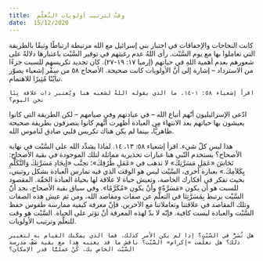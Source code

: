 ```yaml
---
title:  وقتٌ لترتيب أولويات التَّعلّم
date:  15/12/2020
---
```


كانت النجاحات والإخفاقات في اختبار بني إسرائيل مع الله مرتبطة ارتباطًا وثيقًا بالطريقة التي تعاملوا بها مع يوم السَّبْت. رأى اللهُ عدم رغبتهم في توقير السَّبْت باعتبارها دلالةً على شعورهم بعدم أهمية اللهِ في حياتهم (إرميا ١٧: ١٩-٢٧). كان تجديد تكريسهم للسبت جزءًا من الاسترداد – إشارة إلى أنَّ الأولويات كانت صحيحة. الأصحاح ٥٨ من سِفْر إشعياء يصوّر تبايُنًا مُثِيرًا للاهتمام.

`اقرأ إشعياء ٥٨: ١-١٤. ما الذي يقوله اللهُ لشعبه هنا ويُعتبر ذات علاقة بِنَا نحن اليوم؟`

ادّعى الإسرائيليون أنّهم أتباع الله – في عبادتهم وفي صيامهم – لكن الطريقة التي كانوا يعيشون بها حياتهم بعد الانتهاء مِن العبادة أظهرت أنَّهم كانوا يتصرفون بطريقة صحيحة ظاهريًّا، بينما لم يكن هناك تكريس قلبي صادق لناموس الله.

هذا ليس كلّ شيء. اقرأ إشعياء ٥٨: ١٣، ١٤. لماذا يشدِّد الله على السَّبْت في نهاية الأصحاح؟ يستخدم النّبي هنا عبارات تحذيرية مماثلة لتلك الموجودة في بقية الأصحاح: تَحَاشَ «عَمَلِ مَسَرَّتِكَ» لا تذهب في «عَمَلِ طُرُقِكَ»؛ تجنَّب «إِيجَادِ مَسَرَّتِكَ وَالتَّكَلُّمِ بِكَلاَمِكَ.» بعبارة أخرى، السَّبْت ليس هو الوقت الذي فيه تمارس العبادة بشكل روتيني، بحيث تفكر في أفكارك الخاصة، وتعيش حياة لا علاقة لها بحياة العبادة الحَقّة. المقصود للسبت هو أن يكون «مَسَرَّةً» وأنْ يكون «مُكَرَّمًا». وفي سياق بقية الأصحاح، نجد أنّ السَّبْت يرتبط بِمَسَرَّتِنَا في التعلُّم عن صفات ومقاصد الله، ومن ثم عيش هذه الصفات وتلك المقاصد في علاقتنا وتعاملاتنا مع الآخرين. فإنّ معرفة كيفية ممارسة طقوس حفظ السَّبْت والعبادة ليست كافية. فإنّه لا بدّ لهذه المعرفة أنْ تؤثر على الحياة. السَّبْت هو وقت للتعلّم وترتيب الأولويات.

`هل تُسَرُّ في السَّبْت؟ إذا لم يكن الأمر كذلك، فما الذي يمكنك القيام به لتغيير ذلك؟ هل تعلّمت «إكرام» السَّبْت؟ ناقش ما قد يعنيه هذا مع بقية صَفِّ مدرسة السَّبْت الخاص بك. كُنْ عمليًّا قدر الإمكان؟`